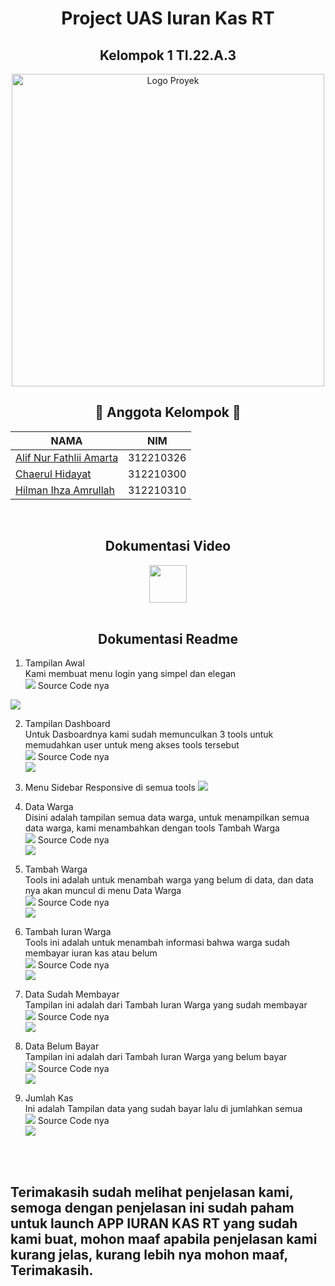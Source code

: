 # <p align="center"> Project UAS Iuran Kas RT </p>
<h2 align="center"> Kelompok 1 TI.22.A.3 </h2>
<div align="center">
  <a href="https://appiuranrt.online/"> <img src="media/logo.png" alt="Logo Proyek" width="500"> </a>
</div>

<div align="center">
  
## 🚀 Anggota Kelompok 🚀 
| NAMA | NIM |
|---------|---------|
| [Alif Nur Fathlii Amarta](https://github.com/Alifamarta) | 312210326 |
| [Chaerul Hidayat](https://github.com/ChaerulHidayat17) | 312210300 |
| [Hilman Ihza Amrullah](https://github.com/HilmanAmrullah) | 312210310

</div>

<br>

<h2 align="center">Dokumentasi Video</h2> 
<div align="center">
<a href="https://youtu.be/pu1W_2z6MBY?si=FWW6PvWKbfkO1wWS"><img src="https://github.com/alifamarta/Iuran-KasRT/assets/115516820/0284567b-a81f-46c6-986e-bf8c7dabdcb0" width="60"></a>
</div>

<br>

<h2 align="center">Dokumentasi Readme</h2>

1. Tampilan Awal </br>
   Kami membuat menu login yang simpel dan elegan </br>
   <img src="gambar/tampilan awal.png">
  Source Code nya </br>
  <img src="gambar/code_home.png">

2. Tampilan Dashboard </br>
   Untuk Dasboardnya kami sudah memunculkan 3 tools untuk memudahkan user untuk meng akses tools tersebut </br>
   <img src="gambar/homepage admin.png">
   Source Code nya </br>
   <img src="gambar/code index.png">
   
3. Menu Sidebar Responsive di semua tools
   <img src="gambar/sidebar homepage.png">

4. Data Warga </br>
   Disini adalah tampilan semua data warga, untuk menampilkan semua data warga, kami menambahkan dengan tools Tambah Warga </br>
   <img src="gambar/data warga.png">
   Source Code nya </br>
   <img src="gambar/code data warga.png">

5. Tambah Warga </br>
   Tools ini adalah untuk menambah warga yang belum di data, dan data nya akan muncul di menu Data Warga </br>
   <img src="gambar/tambah warga.png">
   Source Code nya </br>
   <img src="gambar/code tambah warga.png">

6. Tambah Iuran Warga </br>
   Tools ini adalah untuk menambah informasi bahwa warga sudah membayar iuran kas atau belum </br>
   <img src="gambar/tambah iuran.png">
   Source Code nya </br>
   <img src="gambar/code tambah iuran.png">

7. Data Sudah Membayar </br>
   Tampilan ini adalah dari Tambah Iuran Warga yang sudah membayar </br>
   <img src="gambar/data sudah bayar.png">
   Source Code nya </br>
   <img src="gambar/code data sudah bayar.png">

8. Data Belum Bayar </br>
   Tampilan ini adalah dari Tambah Iuran Warga yang belum bayar </br>
   <img src="gambar/data belum bayar.png">
   Source Code nya </br>
   <img src="gambar/code belum bayar.png">

9. Jumlah Kas </br>
   Ini adalah Tampilan data yang sudah bayar lalu di jumlahkan semua </br>
   <img src="gambar/jumlah kas.png">
   Source Code nya </br>
   <img src="gambar/code jumlah kas.png">
   </br>
</br>
</br>

## Terimakasih sudah melihat penjelasan kami, semoga dengan penjelasan ini sudah paham untuk launch APP IURAN KAS RT yang sudah kami buat, mohon maaf apabila penjelasan kami kurang jelas, kurang lebih nya mohon maaf, Terimakasih.
